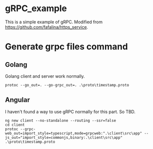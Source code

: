 # gRPC_example
This is a simple example of gRPC. Modified from https://github.com/fafalina/https_service.

# Generate grpc files command
## Golang
Golang client and server work normally.
```shell
protoc --go_out=. --go-grpc_out=. .\proto\timestamp.proto
```
## Angular
I haven't found a way to use gRPC normally for this part. So TBD.
```shell
ng new client --no-standalone --routing --ssr=false
cd client
protoc --grpc-web_out=import_style=typescript,mode=grpcweb:".\client\src\app" --js_out="import_style=commonjs,binary:.\client\src\app" .\proto\timestamp.proto
```